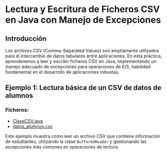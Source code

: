 # Lectura y Escritura de Ficheros CSV en Java con Manejo de Excepciones

## Introducción

Los archivos CSV (Comma-Separated Values) son ampliamente utilizados para el intercambio de datos tabulares entre aplicaciones. En esta práctica, aprenderemos a leer y escribir ficheros CSV en Java, implementando un manejo adecuado de excepciones para operaciones de E/S, habilidad fundamental en el desarrollo de aplicaciones robustas.

## Ejemplo 1: Lectura básica de un CSV de datos de alumnos

### Ficheros:

* [ClaseCSV.java](ClaseCSV.java)
* [datos_alumnos.csv](datos_alumnos.csv)

Este ejemplo muestra cómo leer un archivo CSV que contiene información de estudiantes, utilizando la clase `BufferedReader` y gestionando las excepciones más comunes en operaciones de lectura.
